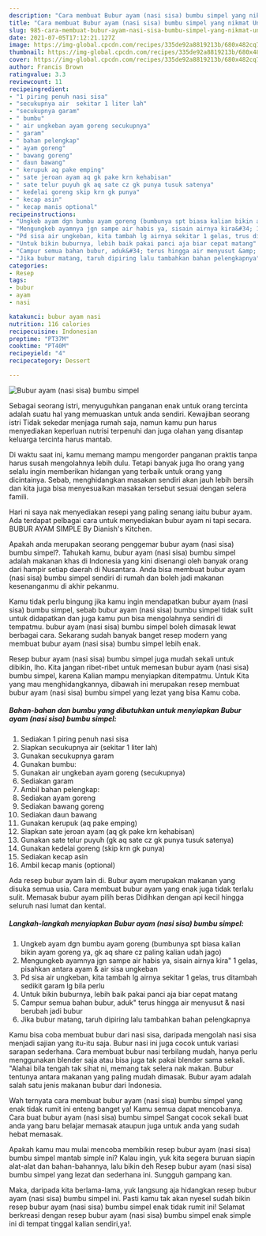 ```yaml
---
description: "Cara membuat Bubur ayam (nasi sisa) bumbu simpel yang nikmat Untuk Jualan"
title: "Cara membuat Bubur ayam (nasi sisa) bumbu simpel yang nikmat Untuk Jualan"
slug: 985-cara-membuat-bubur-ayam-nasi-sisa-bumbu-simpel-yang-nikmat-untuk-jualan
date: 2021-07-05T17:12:21.127Z
image: https://img-global.cpcdn.com/recipes/335de92a8819213b/680x482cq70/bubur-ayam-nasi-sisa-bumbu-simpel-foto-resep-utama.jpg
thumbnail: https://img-global.cpcdn.com/recipes/335de92a8819213b/680x482cq70/bubur-ayam-nasi-sisa-bumbu-simpel-foto-resep-utama.jpg
cover: https://img-global.cpcdn.com/recipes/335de92a8819213b/680x482cq70/bubur-ayam-nasi-sisa-bumbu-simpel-foto-resep-utama.jpg
author: Francis Brown
ratingvalue: 3.3
reviewcount: 11
recipeingredient:
- "1 piring penuh nasi sisa"
- "secukupnya air  sekitar 1 liter lah"
- "secukupnya garam"
- " bumbu"
- " air ungkeban ayam goreng secukupnya"
- " garam"
- " bahan pelengkap"
- " ayam goreng"
- " bawang goreng"
- " daun bawang"
- " kerupuk aq pake emping"
- " sate jeroan ayam aq gk pake krn kehabisan"
- " sate telur puyuh gk aq sate cz gk punya tusuk satenya"
- " kedelai goreng skip krn gk punya"
- " kecap asin"
- " kecap manis optional"
recipeinstructions:
- "Ungkeb ayam dgn bumbu ayam goreng (bumbunya spt biasa kalian bikin ayam goreng ya, gk aq share cz paling kalian udah jago)"
- "Mengungkeb ayamnya jgn sampe air habis ya, sisain airnya kira&#34; 1 gelas, pisahkan antara ayam &amp; air sisa ungkeban"
- "Pd sisa air ungkeban, kita tambah lg airnya sekitar 1 gelas, trus ditambah sedikit garam lg bila perlu"
- "Untuk bikin buburnya, lebih baik pakai panci aja biar cepat matang"
- "Campur semua bahan bubur, aduk&#34; terus hingga air menyusut &amp; nasi berubah jadi bubur"
- "Jika bubur matang, taruh dipiring lalu tambahkan bahan pelengkapnya"
categories:
- Resep
tags:
- bubur
- ayam
- nasi

katakunci: bubur ayam nasi 
nutrition: 116 calories
recipecuisine: Indonesian
preptime: "PT37M"
cooktime: "PT40M"
recipeyield: "4"
recipecategory: Dessert

---
```



![Bubur ayam (nasi sisa) bumbu simpel](https://img-global.cpcdn.com/recipes/335de92a8819213b/680x482cq70/bubur-ayam-nasi-sisa-bumbu-simpel-foto-resep-utama.jpg)

Sebagai seorang istri, menyuguhkan panganan enak untuk orang tercinta adalah suatu hal yang memuaskan untuk anda sendiri. Kewajiban seorang istri Tidak sekedar menjaga rumah saja, namun kamu pun harus menyediakan keperluan nutrisi terpenuhi dan juga olahan yang disantap keluarga tercinta harus mantab.

Di waktu  saat ini, kamu memang mampu mengorder panganan praktis tanpa harus susah mengolahnya lebih dulu. Tetapi banyak juga lho orang yang selalu ingin memberikan hidangan yang terbaik untuk orang yang dicintainya. Sebab, menghidangkan masakan sendiri akan jauh lebih bersih dan kita juga bisa menyesuaikan masakan tersebut sesuai dengan selera famili. 

Hari ni saya nak menyediakan resepi yang paling senang iaitu bubur ayam. Ada terdapat pelbagai cara untuk menyediakan bubur ayam ni tapi secara. BUBUR AYAM SIMPLE By Dianish&#39;s Kitchen.

Apakah anda merupakan seorang penggemar bubur ayam (nasi sisa) bumbu simpel?. Tahukah kamu, bubur ayam (nasi sisa) bumbu simpel adalah makanan khas di Indonesia yang kini disenangi oleh banyak orang dari hampir setiap daerah di Nusantara. Anda bisa membuat bubur ayam (nasi sisa) bumbu simpel sendiri di rumah dan boleh jadi makanan kesenanganmu di akhir pekanmu.

Kamu tidak perlu bingung jika kamu ingin mendapatkan bubur ayam (nasi sisa) bumbu simpel, sebab bubur ayam (nasi sisa) bumbu simpel tidak sulit untuk didapatkan dan juga kamu pun bisa mengolahnya sendiri di tempatmu. bubur ayam (nasi sisa) bumbu simpel boleh dimasak lewat berbagai cara. Sekarang sudah banyak banget resep modern yang membuat bubur ayam (nasi sisa) bumbu simpel lebih enak.

Resep bubur ayam (nasi sisa) bumbu simpel juga mudah sekali untuk dibikin, lho. Kita jangan ribet-ribet untuk memesan bubur ayam (nasi sisa) bumbu simpel, karena Kalian mampu menyiapkan ditempatmu. Untuk Kita yang mau menghidangkannya, dibawah ini merupakan resep membuat bubur ayam (nasi sisa) bumbu simpel yang lezat yang bisa Kamu coba.

<!--inarticleads1-->

##### Bahan-bahan dan bumbu yang dibutuhkan untuk menyiapkan Bubur ayam (nasi sisa) bumbu simpel:

1. Sediakan 1 piring penuh nasi sisa
1. Siapkan secukupnya air  (sekitar 1 liter lah)
1. Gunakan secukupnya garam
1. Gunakan  bumbu:
1. Gunakan  air ungkeban ayam goreng (secukupnya)
1. Sediakan  garam
1. Ambil  bahan pelengkap:
1. Sediakan  ayam goreng
1. Sediakan  bawang goreng
1. Sediakan  daun bawang
1. Gunakan  kerupuk (aq pake emping)
1. Siapkan  sate jeroan ayam (aq gk pake krn kehabisan)
1. Gunakan  sate telur puyuh (gk aq sate cz gk punya tusuk satenya)
1. Gunakan  kedelai goreng (skip krn gk punya)
1. Sediakan  kecap asin
1. Ambil  kecap manis (optional)


Ada resep bubur ayam lain di. Bubur ayam merupakan makanan yang disuka semua usia. Cara membuat bubur ayam yang enak juga tidak terlalu sulit. Memasak bubur ayam pilih beras Didihkan dengan api kecil hingga seluruh nasi lumat dan kental. 

<!--inarticleads2-->

##### Langkah-langkah menyiapkan Bubur ayam (nasi sisa) bumbu simpel:

1. Ungkeb ayam dgn bumbu ayam goreng (bumbunya spt biasa kalian bikin ayam goreng ya, gk aq share cz paling kalian udah jago)
1. Mengungkeb ayamnya jgn sampe air habis ya, sisain airnya kira&#34; 1 gelas, pisahkan antara ayam &amp; air sisa ungkeban
1. Pd sisa air ungkeban, kita tambah lg airnya sekitar 1 gelas, trus ditambah sedikit garam lg bila perlu
1. Untuk bikin buburnya, lebih baik pakai panci aja biar cepat matang
1. Campur semua bahan bubur, aduk&#34; terus hingga air menyusut &amp; nasi berubah jadi bubur
1. Jika bubur matang, taruh dipiring lalu tambahkan bahan pelengkapnya


Kamu bisa coba membuat bubur dari nasi sisa, daripada mengolah nasi sisa menjadi sajian yang itu-itu saja. Bubur nasi ini juga cocok untuk variasi sarapan sederhana. Cara membuat bubur nasi terbilang mudah, hanya perlu menggunakan blender saja atau bisa juga tak pakai blender sama sekali. &#34;Alahai bila tengah tak sihat ni, memang tak selera nak makan. Bubur tentunya antara makanan yang paling mudah dimasak. Bubur ayam adalah salah satu jenis makanan bubur dari Indonesia. 

Wah ternyata cara membuat bubur ayam (nasi sisa) bumbu simpel yang enak tidak rumit ini enteng banget ya! Kamu semua dapat mencobanya. Cara buat bubur ayam (nasi sisa) bumbu simpel Sangat cocok sekali buat anda yang baru belajar memasak ataupun juga untuk anda yang sudah hebat memasak.

Apakah kamu mau mulai mencoba membikin resep bubur ayam (nasi sisa) bumbu simpel mantab simple ini? Kalau ingin, yuk kita segera buruan siapin alat-alat dan bahan-bahannya, lalu bikin deh Resep bubur ayam (nasi sisa) bumbu simpel yang lezat dan sederhana ini. Sungguh gampang kan. 

Maka, daripada kita berlama-lama, yuk langsung aja hidangkan resep bubur ayam (nasi sisa) bumbu simpel ini. Pasti kamu tak akan nyesel sudah bikin resep bubur ayam (nasi sisa) bumbu simpel enak tidak rumit ini! Selamat berkreasi dengan resep bubur ayam (nasi sisa) bumbu simpel enak simple ini di tempat tinggal kalian sendiri,ya!.

